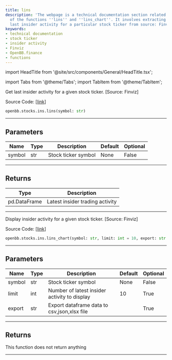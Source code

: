 ```yaml
---
title: lins
description: 'The webpage is a technical documentation section related to the usage
  of the functions ''lins'' and ''lins_chart''. It involves extracting and displaying
  last insider activity for a particular stock ticker from source: Finviz.'
keywords:
- technical documentation
- stock ticker
- insider activity
- Finviz
- OpenBB.finance
- functions
---
```


import HeadTitle from '@site/src/components/General/HeadTitle.tsx';

<HeadTitle title="stocks.ins.lins - Reference | OpenBB SDK Docs" />

import Tabs from '@theme/Tabs';
import TabItem from '@theme/TabItem';

<Tabs>
<TabItem value="model" label="Model" default>

Get last insider activity for a given stock ticker. [Source: Finviz]

Source Code: [[link](https://github.com/OpenBB-finance/OpenBBTerminal/tree/main/openbb_terminal/stocks/insider/finviz_model.py#L16)]

```python
openbb.stocks.ins.lins(symbol: str)
```

---

## Parameters

| Name | Type | Description | Default | Optional |
| ---- | ---- | ----------- | ------- | -------- |
| symbol | str | Stock ticker symbol | None | False |


---

## Returns

| Type | Description |
| ---- | ----------- |
| pd.DataFrame | Latest insider trading activity |
---

</TabItem>
<TabItem value="view" label="Chart">

Display insider activity for a given stock ticker. [Source: Finviz]

Source Code: [[link](https://github.com/OpenBB-finance/OpenBBTerminal/tree/main/openbb_terminal/stocks/insider/finviz_view.py#L15)]

```python
openbb.stocks.ins.lins_chart(symbol: str, limit: int = 10, export: str = "")
```

---

## Parameters

| Name | Type | Description | Default | Optional |
| ---- | ---- | ----------- | ------- | -------- |
| symbol | str | Stock ticker symbol | None | False |
| limit | int | Number of latest insider activity to display | 10 | True |
| export | str | Export dataframe data to csv,json,xlsx file |  | True |


---

## Returns

This function does not return anything

---

</TabItem>
</Tabs>
